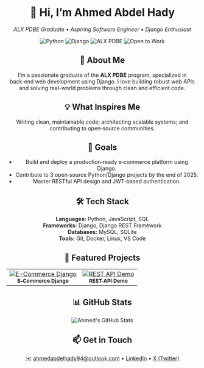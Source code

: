 <!-- ============================================ -->
<!--         GITHUB PROFILE README TEMPLATE      -->
<!-- ============================================ -->

<div align="center">

  <!-- Header / Hero Section -->
  <h1>👋 Hi, I’m <strong>Ahmed Abdel Hady</strong></h1>
  <p>
    <em>ALX PDBE Graduate • Aspiring Software Engineer • Django Enthusiast</em>
  </p>

  <!-- Badges -->
  <p>
    <img src="https://img.shields.io/badge/Python-3776AB?style=for-the-badge&logo=python&logoColor=white" alt="Python"/>
    <img src="https://img.shields.io/badge/Django-092E20?style=for-the-badge&logo=django&logoColor=white" alt="Django"/>
    <img src="https://img.shields.io/badge/ALX_PDBE-FF6C00?style=for-the-badge" alt="ALX PDBE"/>
    <img src="https://img.shields.io/badge/Open%20to%20Work-0078D4?style=for-the-badge&logo=linkedin&logoColor=white" alt="Open to Work"/>
  </p>

  <!-- About Me -->
  <h2>📝 About Me</h2>
  <p>
    I’m a passionate graduate of the <strong>ALX PDBE</strong> program, specialized in
    back‑end web development using Django. I love building robust web APIs and solving real-world problems through clean and efficient code.
  </p>

  <!-- What Inspires Me -->
  <h2>💡 What Inspires Me</h2>
  <p>
    Writing clean, maintainable code; architecting scalable systems; and contributing to open‑source communities.
  </p>

  <!-- Goals -->
  <h2>🎯 Goals</h2>
  <ul>
    <li>Build and deploy a production‑ready e‑commerce platform using Django.</li>
    <li>Contribute to 3 open‑source Python/Django projects by the end of 2025.</li>
    <li>Master RESTful API design and JWT‑based authentication.</li>
  </ul>

  <!-- Skills & Technologies -->
  <h2>🛠️ Tech Stack</h2>
  <p>
    <strong>Languages:</strong> Python, JavaScript, SQL<br/>
    <strong>Frameworks:</strong> Django, Django REST Framework<br/>
    <strong>Databases:</strong> MySQL, SQLite<br/>
    <strong>Tools:</strong> Git, Docker, Linux, VS Code
  </p>

  <!-- Featured Projects -->
  <h2>🚀 Featured Projects</h2>
  <table>
    <tr>
      <td align="center">
        <a href="https://github.com/ahmedabdelhady-tech/ecommerce-django">
          <img src="https://via.placeholder.com/150" alt="E-Commerce Django" /><br/>
          <sub><strong>E‑Commerce Django</strong></sub>
        </a>
      </td>
      <td align="center">
        <a href="https://github.com/ahmedabdelhady-tech/rest-api-demo">
          <img src="https://via.placeholder.com/150" alt="REST API Demo" /><br/>
          <sub><strong>REST API Demo</strong></sub>
        </a>
      </td>
    </tr>
  </table>

  <!-- Activity / Stats -->
  <h2>📊 GitHub Stats</h2>
  <p align="center">
    <img src="https://github-readme-stats.vercel.app/api?username=ahmedabdelhady-tech&show_icons=true&theme=radical" alt="Ahmed's GitHub Stats"/>
  </p>

  <!-- Contact -->
  <h2>📫 Get in Touch</h2>
  <p>
    ✉️ <a href="mailto:ahmedabdelhady94@outlook.com">ahmedabdelhady94@outlook.com</a> •
    <a href="https://www.linkedin.com/in/ahmed-abdel-hady-2410994ah/">LinkedIn</a> •
    <a href="https://x.com/AbdelHady37197">X (Twitter)</a>
  </p>

</div>
